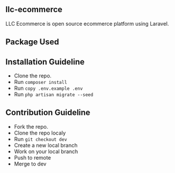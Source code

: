 ## llc-ecommerce
LLC Ecommerce is open source ecommerce platform using Laravel.

## Package Used

## Installation Guideline
- Clone the repo.
- Run `composer install`
- Run `copy .env.example .env`
- Run `php artisan migrate --seed`

## Contribution Guideline
- Fork the repo.
- Clone the repo localy
- Run `git checkout dev`
- Create a new local branch
- Work on your local branch
- Push to remote
- Merge to dev




